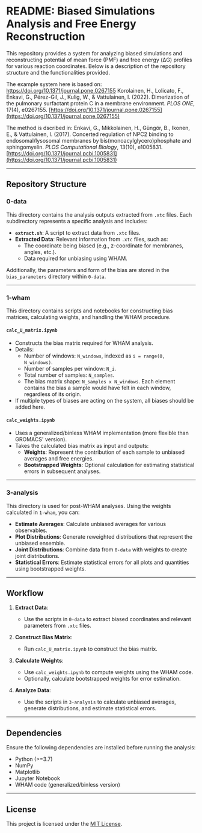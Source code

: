 # README: Biased Simulations Analysis and Free Energy Reconstruction

This repository provides a system for analyzing biased simulations and reconstructing potential of mean force (PMF) and free energy (ΔG) profiles for various reaction coordinates. Below is a description of the repository structure and the functionalities provided.

The example system here is based on: https://doi.org/10.1371/journal.pone.0267155
Korolainen, H., Lolicato, F., Enkavi, G., Pérez-Gil, J., Kulig, W., & Vattulainen, I. (2022). Dimerization of the pulmonary surfactant protein C in a membrane environment. *PLOS ONE*, 17(4), e0267155. [https://doi.org/10.1371/journal.pone.0267155](https://doi.org/10.1371/journal.pone.0267155)

The method is dscribed in:
Enkavi, G., Mikkolainen, H., Güngör, B., Ikonen, E., & Vattulainen, I. (2017). Concerted regulation of NPC2 binding to endosomal/lysosomal membranes by bis(monoacylglycero)phosphate and sphingomyelin. *PLOS Computational Biology*, 13(10), e1005831. [https://doi.org/10.1371/journal.pcbi.1005831](https://doi.org/10.1371/journal.pcbi.1005831)


---

## Repository Structure

### **0-data**
This directory contains the analysis outputs extracted from `.xtc` files. Each subdirectory represents a specific analysis and includes:

- **`extract.sh`**: A script to extract data from `.xtc` files.
- **Extracted Data**: Relevant information from `.xtc` files, such as:
  - The coordinate being biased (e.g., z-coordinate for membranes, angles, etc.).
  - Data required for unbiasing using WHAM.

Additionally, the parameters and form of the bias are stored in the `bias_parameters` directory within `0-data`.

---

### **1-wham**
This directory contains scripts and notebooks for constructing bias matrices, calculating weights, and handling the WHAM procedure.

#### **`calc_U_matrix.ipynb`**
- Constructs the bias matrix required for WHAM analysis.
- Details:
  - Number of windows: `N_windows`, indexed as `i = range(0, N_windows)`.
  - Number of samples per window: `N_i`.
  - Total number of samples: `N_samples`.
  - The bias matrix shape: `N_samples x N_windows`. Each element contains the bias a sample would have felt in each window, regardless of its origin.
- If multiple types of biases are acting on the system, all biases should be added here.

#### **`calc_weights.ipynb`**
- Uses a generalized/binless WHAM implementation (more flexible than GROMACS' version).
- Takes the calculated bias matrix as input and outputs:
  - **Weights**: Represent the contribution of each sample to unbiased averages and free energies.
  - **Bootstrapped Weights**: Optional calculation for estimating statistical errors in subsequent analyses.

---

### **3-analysis**
This directory is used for post-WHAM analyses. Using the weights calculated in `1-wham`, you can:

- **Estimate Averages**: Calculate unbiased averages for various observables.
- **Plot Distributions**: Generate reweighted distributions that represent the unbiased ensemble.
- **Joint Distributions**: Combine data from `0-data` with weights to create joint distributions.
- **Statistical Errors**: Estimate statistical errors for all plots and quantities using bootstrapped weights.

---

## Workflow

1. **Extract Data**:
   - Use the scripts in `0-data` to extract biased coordinates and relevant parameters from `.xtc` files.

2. **Construct Bias Matrix**:
   - Run `calc_U_matrix.ipynb` to construct the bias matrix.

3. **Calculate Weights**:
   - Use `calc_weights.ipynb` to compute weights using the WHAM code.
   - Optionally, calculate bootstrapped weights for error estimation.

4. **Analyze Data**:
   - Use the scripts in `3-analysis` to calculate unbiased averages, generate distributions, and estimate statistical errors.

---

## Dependencies
Ensure the following dependencies are installed before running the analysis:

- Python (>=3.7)
- NumPy
- Matplotlib
- Jupyter Notebook
- WHAM code (generalized/binless version)

---


## License
This project is licensed under the [MIT License](LICENSE).


